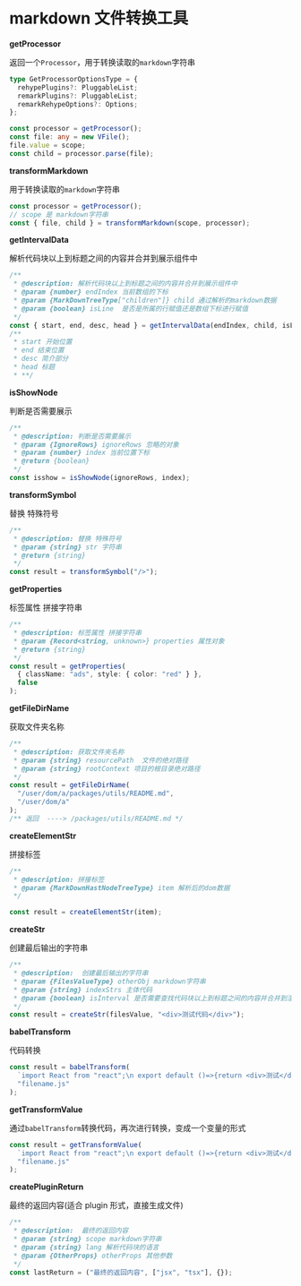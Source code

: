 # markdown 文件转换工具

**getProcessor**

返回一个`Processor`，用于转换读取的`markdown`字符串

```ts
type GetProcessorOptionsType = {
  rehypePlugins?: PluggableList;
  remarkPlugins?: PluggableList;
  remarkRehypeOptions?: Options;
};

const processor = getProcessor();
const file: any = new VFile();
file.value = scope;
const child = processor.parse(file);
```

**transformMarkdown**

用于转换读取的`markdown`字符串

```ts
const processor = getProcessor();
// scope 是 markdown字符串
const { file, child } = transformMarkdown(scope, processor);
```

**getIntervalData**

解析代码块以上到标题之间的内容并合并到展示组件中

```ts
/**
 * @description: 解析代码块以上到标题之间的内容并合并到展示组件中
 * @param {number} endIndex 当前数组的下标
 * @param {MarkDownTreeType["children"]} child 通过解析的markdown数据
 * @param {boolean} isLine  是否是所属的行赋值还是数组下标进行赋值
 */
const { start, end, desc, head } = getIntervalData(endIndex, child, isLine);
/**
 * start 开始位置
 * end 结束位置
 * desc 简介部分
 * head 标题
 * **/
```

**isShowNode**

判断是否需要展示

```ts
/**
 * @description: 判断是否需要展示
 * @param {IgnoreRows} ignoreRows 忽略的对象
 * @param {number} index 当前位置下标
 * @return {boolean}
 */
const isshow = isShowNode(ignoreRows, index);
```

**transformSymbol**

替换 特殊符号

```ts
/**
 * @description: 替换 特殊符号
 * @param {string} str 字符串
 * @return {string}
 */
const result = transformSymbol("/>");
```

**getProperties**

标签属性 拼接字符串

```ts
/**
 * @description: 标签属性 拼接字符串
 * @param {Record<string, unknown>} properties 属性对象
 * @return {string}
 */
const result = getProperties(
  { className: "ads", style: { color: "red" } },
  false
);
```

**getFileDirName**

获取文件夹名称

```ts
/**
 * @description: 获取文件夹名称
 * @param {string} resourcePath  文件的绝对路径
 * @param {string} rootContext 项目的根目录绝对路径
 */
const result = getFileDirName(
  "/user/dom/a/packages/utils/README.md",
  "/user/dom/a"
);
/** 返回  ----> /packages/utils/README.md */
```

**createElementStr**

拼接标签

```ts
/**
 * @description: 拼接标签
 * @param {MarkDownHastNodeTreeType} item 解析后的dom数据
 */

const result = createElementStr(item);
```

**createStr**

创建最后输出的字符串

```ts
/**
 * @description:  创建最后输出的字符串
 * @param {FilesValueType} otherObj markdown字符串
 * @param {string} indexStrs 主体代码
 * @param {boolean} isInterval 是否需要查找代码块以上到标题之间的内容并合并到渲染组件内
 */
const result = createStr(filesValue, "<div>测试代码</div>");
```

**babelTransform**

代码转换

```ts
const result = babelTransform(
  `import React from "react";\n export default ()=>{return <div>测试</div>}`,
  "filename.js"
);
```

**getTransformValue**

通过`babelTransform`转换代码，再次进行转换，变成一个变量的形式

```ts
const result = getTransformValue(
  `import React from "react";\n export default ()=>{return <div>测试</div>}`,
  "filename.js"
);
```

**createPluginReturn**

最终的返回内容(适合 plugin 形式，直接生成文件)

```ts
/**
 * @description:  最终的返回内容
 * @param {string} scope markdown字符串
 * @param {string} lang 解析代码块的语言
 * @param {OtherProps} otherProps 其他参数
 */
const lastReturn = ("最终的返回内容", ["jsx", "tsx"], {});
```

